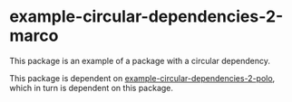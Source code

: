 # example-circular-dependencies-2-marco

This package is an example of a package with a circular dependency.

This package is dependent on [example-circular-dependencies-2-polo](https://www.npmjs.com/package/example-circular-dependencies-2-polo), which in turn is dependent on this package.
